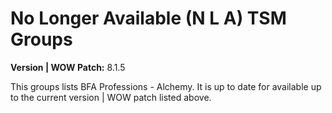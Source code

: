 # No Longer Available (N L A) TSM Groups

**Version | WOW Patch:** 8.1.5

This groups lists BFA Professions - Alchemy. It is up to date for available up to the current version | WOW patch listed above.

